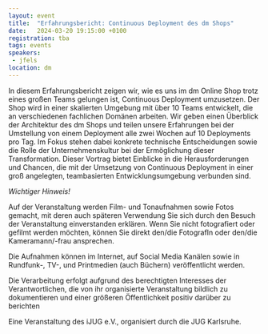 ```yaml
---
layout: event
title:  "Erfahrungsbericht: Continuous Deployment des dm Shops"
date:   2024-03-20 19:15:00 +0100
registration: tba
tags: events
speakers:
 - jfels
location: dm
---
```


In diesem Erfahrungsbericht zeigen wir, wie es uns im dm Online Shop trotz
eines großen Teams gelungen ist, Continuous Deployment umzusetzen. Der Shop
wird in einer skalierten Umgebung mit über 10 Teams entwickelt, die an
verschiedenen fachlichen Domänen arbeiten. Wir geben einen Überblick der
Architektur des dm Shops und teilen unsere Erfahrungen bei der Umstellung
von einem Deployment alle zwei Wochen auf 10 Deployments pro Tag. Im Fokus
stehen dabei konkrete technische Entscheidungen sowie die Rolle der
Unternehmenskultur bei der Ermöglichung dieser Transformation. Dieser
Vortrag bietet Einblicke in die Herausforderungen und Chancen, die mit der
Umsetzung von Continuous Deployment in einer groß angelegten, teambasierten
Entwicklungsumgebung verbunden sind.

*Wichtiger Hinweis!*

Auf der Veranstaltung werden Film- und Tonaufnahmen sowie Fotos gemacht, mit deren auch späteren Verwendung Sie sich durch den Besuch der Veranstaltung einverstanden erklären. Wenn Sie nicht fotografiert oder gefilmt werden möchten, können Sie direkt den/die FotografIn oder den/die Kameramann/-frau ansprechen.

Die Aufnahmen können im Internet, auf Social Media Kanälen sowie in Rundfunk-, TV-, und Printmedien (auch Büchern) veröffentlicht werden.

Die Verarbeitung erfolgt aufgrund des berechtigten Interesses der Verantwortlichen, die von ihr organisierte Veranstaltung bildlich zu dokumentieren und einer größeren Öffentlichkeit positiv darüber zu berichten

Eine Veranstaltung des iJUG e.V., organisiert durch die JUG Karlsruhe.
